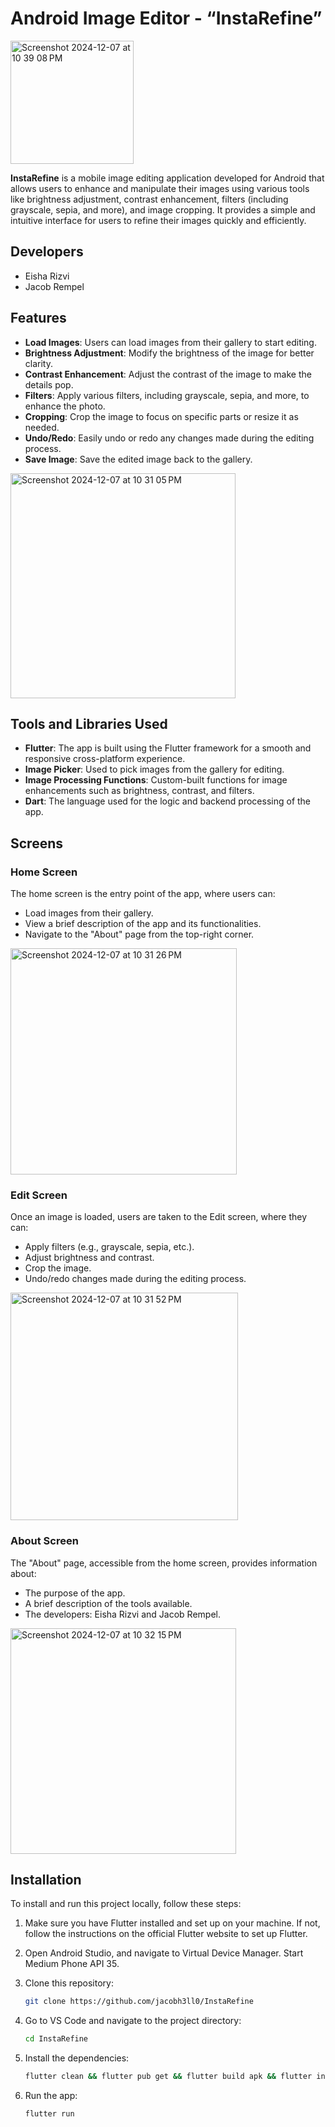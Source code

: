 # Android Image Editor - “InstaRefine”
<img width="197" alt="Screenshot 2024-12-07 at 10 39 08 PM" src="https://github.com/user-attachments/assets/859b4ccf-576a-437a-8dc5-f9b079719d62">



**InstaRefine** is a mobile image editing application developed for Android that allows users to enhance and manipulate their images using various tools like brightness adjustment, contrast enhancement, filters (including grayscale, sepia, and more), and image cropping. It provides a simple and intuitive interface for users to refine their images quickly and efficiently.


## Developers
- Eisha Rizvi
- Jacob Rempel

## Features

- **Load Images**: Users can load images from their gallery to start editing.
- **Brightness Adjustment**: Modify the brightness of the image for better clarity.
- **Contrast Enhancement**: Adjust the contrast of the image to make the details pop.
- **Filters**: Apply various filters, including grayscale, sepia, and more, to enhance the photo.
- **Cropping**: Crop the image to focus on specific parts or resize it as needed.
- **Undo/Redo**: Easily undo or redo any changes made during the editing process.
- **Save Image**: Save the edited image back to the gallery.

<img width="360" alt="Screenshot 2024-12-07 at 10 31 05 PM" src="https://github.com/user-attachments/assets/ea0bd456-f5e7-4db2-9822-0203ea4841b7">

## Tools and Libraries Used

- **Flutter**: The app is built using the Flutter framework for a smooth and responsive cross-platform experience.
- **Image Picker**: Used to pick images from the gallery for editing.
- **Image Processing Functions**: Custom-built functions for image enhancements such as brightness, contrast, and filters.
- **Dart**: The language used for the logic and backend processing of the app.

## Screens

### Home Screen
The home screen is the entry point of the app, where users can:
- Load images from their gallery.
- View a brief description of the app and its functionalities.
- Navigate to the "About" page from the top-right corner.

<img width="362" alt="Screenshot 2024-12-07 at 10 31 26 PM" src="https://github.com/user-attachments/assets/3e240753-bfe4-4fd8-b95c-91bdbeb794b3">


### Edit Screen
Once an image is loaded, users are taken to the Edit screen, where they can:
- Apply filters (e.g., grayscale, sepia, etc.).
- Adjust brightness and contrast.
- Crop the image.
- Undo/redo changes made during the editing process.

<img width="364" alt="Screenshot 2024-12-07 at 10 31 52 PM" src="https://github.com/user-attachments/assets/5a45d410-efa7-41a9-8136-b4f63db8794f">


### About Screen
The "About" page, accessible from the home screen, provides information about:
- The purpose of the app.
- A brief description of the tools available.
- The developers: Eisha Rizvi and Jacob Rempel.

<img width="361" alt="Screenshot 2024-12-07 at 10 32 15 PM" src="https://github.com/user-attachments/assets/22677ba6-f998-40f8-afde-6727149a050c">


## Installation

To install and run this project locally, follow these steps:

1. Make sure you have Flutter installed and set up on your machine. If not, follow the instructions on the official Flutter website to set up Flutter.

2. Open Android Studio, and navigate to Virtual Device Manager. Start Medium Phone API 35.

3. Clone this repository:
   ```bash
   git clone https://github.com/jacobh3ll0/InstaRefine
   ```
   
4. Go to VS Code and navigate to the project directory:
   ```bash
   cd InstaRefine
   ```
   
5. Install the dependencies:
   ```bash
   flutter clean && flutter pub get && flutter build apk && flutter install
   ```

6. Run the app:
   ```bash
   flutter run
   ```
